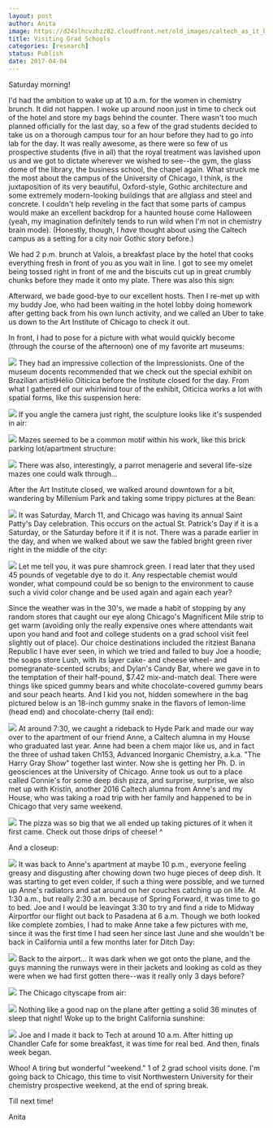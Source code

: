 ```yaml
---
layout: post
author: Anita
image: https://d24slhcvzhzz82.cloudfront.net/old_images/caltech_as_it_happens/6a0105349b8251970b01bb0988b67c970d.jpg
title: Visiting Grad Schools
categories: [research]
status: Publish
date: 2017-04-04
---
```



Saturday morning!

I'd had the ambition to wake up at 10 a.m. for the women in chemistry brunch. It did not happen. I woke up around noon just in time to check out of the hotel and store my bags behind the counter. There wasn't too much planned officially for the last day, so a few of the grad students decided to take us on a thorough campus tour for an hour before they had to go into lab for the day. It was really awesome, as there were so few of us prospective students (five in all) that the royal treatment was lavished upon us and we got to dictate wherever we wished to see--the gym, the glass dome of the library, the business school, the chapel again. What struck me the most about the campus of the University of Chicago, I think, is the juxtaposition of its very beautiful, Oxford-style, Gothic architecture and some extremely modern-looking buildings that are allglass and steel and concrete. I couldn't help reveling in the fact that some parts of campus would make an excellent backdrop for a haunted house come Halloween (yeah, my imagination definitely tends to run wild when I'm not in chemistry brain mode). (Honestly, though, I *have* thought about using the Caltech campus as a setting for a city noir Gothic story before.)

We had 2 p.m. brunch at Valois, a breakfast place by the hotel that cooks everything fresh in front of you as you wait in line. I got to see my omelet being tossed right in front of me and the biscuits cut up in great crumbly chunks before they made it onto my plate. There was also this sign:

Afterward, we bade good-bye to our excellent hosts. Then I re-met up with my buddy Joe, who had been waiting in the hotel lobby doing homework after getting back from his own lunch activity, and we called an Uber to take us down to the Art Institute of Chicago to check it out.

In front, I had to pose for a picture with what would quickly become (through the course of the afternoon) one of my favorite art museums:

![](https://d24slhcvzhzz82.cloudfront.net/old_images/caltech_as_it_happens/6a0105349b8251970b01b7c8e55e87970b.jpg)
They had an impressive collection of the Impressionists. One of the museum docents recommended that we check out the special exhibit on Brazilian artistHélio Oiticica before the Institute closed for the day. From what I gathered of our whirlwind tour of the exhibit, Oiticica works a lot with spatial forms, like this suspension here:

![](https://d24slhcvzhzz82.cloudfront.net/old_images/caltech_as_it_happens/6a0105349b8251970b01b8d26fd716970c.jpg)
If you angle the camera just right, the sculpture looks like it's suspended in air:

![](https://d24slhcvzhzz82.cloudfront.net/old_images/caltech_as_it_happens/6a0105349b8251970b01bb0988b6b0970d.jpg)
Mazes seemed to be a common motif within his work, like this brick parking lot/apartment structure:

![](https://d24slhcvzhzz82.cloudfront.net/old_images/caltech_as_it_happens/6a0105349b8251970b01b8d26fd724970c.jpg)
There was also, interestingly, a parrot menagerie and several life-size mazes one could walk through...

After the Art Institute closed, we walked around downtown for a bit, wandering by Millenium Park and taking some trippy pictures at the Bean:

![](https://d24slhcvzhzz82.cloudfront.net/old_images/caltech_as_it_happens/6a0105349b8251970b01bb0988b6c7970d.jpg)
It was Saturday, March 11, and Chicago was having its annual Saint Patty's Day celebration. This occurs on the actual St. Patrick's Day if it is a Saturday, or the Saturday before it if it is not. There was a parade earlier in the day, and when we walked about we saw the fabled bright green river right in the middle of the city:

![](https://d24slhcvzhzz82.cloudfront.net/old_images/caltech_as_it_happens/6a0105349b8251970b01b8d26fd739970c.jpg)
Let me tell you, it was pure shamrock green. I read later that they used 45 pounds of vegetable dye to do it. Any respectable chemist would wonder, what compound could be so benign to the environment to cause such a vivid color change and be used again and again each year?

Since the weather was in the 30's, we made a habit of stopping by any random stores that caught our eye along Chicago's Magnificent Mile strip to get warm (avoiding only the really expensive ones where attendants wait upon you hand and foot and college students on a grad school visit feel slightly out of place). Our choice destinations included the ritziest Banana Republic I have ever seen, in which we tried and failed to buy Joe a hoodie; the soaps store Lush, with its layer cake- and cheese wheel- and pomegranate-scented scrubs; and Dylan's Candy Bar, where we gave in to the temptation of their half-pound, $7.42 mix-and-match deal. There were things like spiced gummy bears and white chocolate-covered gummy bears and sour peach hearts. And I kid you not, hidden somewhere in the bag pictured below is an 18-inch gummy snake in the flavors of lemon-lime (head end) and chocolate-cherry (tail end):

![](https://d24slhcvzhzz82.cloudfront.net/old_images/caltech_as_it_happens/6a0105349b8251970b01bb0988b6e3970d.jpg)
At around 7:30, we caught a rideback to Hyde Park and made our way over to the apartment of our friend Anne, a Caltech alumna in my House who graduated last year. Anne had been a chem major like us, and in fact the three of ushad taken Ch153, Advanced Inorganic Chemistry, a.k.a. "The Harry Gray Show" together last winter. Now she is getting her Ph. D. in geosciences at the University of Chicago. Anne took us out to a place called Connie's for some deep dish pizza, and surprise, surprise, we also met up with Kristin, another 2016 Caltech alumna from Anne's and my House, who was taking a road trip with her family and happened to be in Chicago that very same weekend.


![](https://d24slhcvzhzz82.cloudfront.net/old_images/caltech_as_it_happens/6a0105349b8251970b01bb0988b6fe970d.jpg)
The pizza was so big that we all ended up taking pictures of it when it first came. Check out those drips of cheese! ^

And a closeup:

![](https://d24slhcvzhzz82.cloudfront.net/old_images/caltech_as_it_happens/6a0105349b8251970b01b7c8e55f19970b.jpg)
It was back to Anne's apartment at maybe 10 p.m., everyone feeling greasy and disgusting after chowing down two huge pieces of deep dish. It was starting to get even colder, if such a thing were possible, and we turned up Anne's radiators and sat around on her couches catching up on life. At 1:30 a.m., but really 2:30 a.m. because of Spring Forward, it was time to go to bed. Joe and I would be leavingat 3:30 to try and find a ride to Midway Airportfor our flight out back to Pasadena at 6 a.m. Though we both looked like complete zombies, I had to make Anne take a few pictures with me, since it was the first time I had seen her since last June and she wouldn't be back in California until a few months later for Ditch Day:

![](https://d24slhcvzhzz82.cloudfront.net/old_images/caltech_as_it_happens/6a0105349b8251970b01b8d26fd791970c.jpg)
Back to the airport... It was dark when we got onto the plane, and the guys manning the runways were in their jackets and looking as cold as they were when we had first gotten there--was it really only 3 days before?

![](https://d24slhcvzhzz82.cloudfront.net/old_images/caltech_as_it_happens/6a0105349b8251970b01bb0988b710970d.jpg)
The Chicago cityscape from air:

![](https://d24slhcvzhzz82.cloudfront.net/old_images/caltech_as_it_happens/6a0105349b8251970b01bb0988b722970d.jpg)
Nothing like a good nap on the plane after getting a solid 36 minutes of sleep that night! Woke up to the bright California sunshine:

![](https://d24slhcvzhzz82.cloudfront.net/old_images/caltech_as_it_happens/6a0105349b8251970b01bb0988b72c970d.jpg)
Joe and I made it back to Tech at around 10 a.m. After hitting up Chandler Cafe for some breakfast, it was time for real bed. And then, finals week began.

Whoo! A tiring but wonderful "weekend." 1 of 2 grad school visits done. I'm going back to Chicago, this time to visit Northwestern University for their chemistry prospective weekend, at the end of spring break.

Till next time!

Anita

